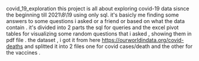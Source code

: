 covid_19_exploration
this project is all about exploring covid-19 data sisnce the beginning till 2021\8\19 using only sql. it's basicly me finding some answers to some questions i asked or a friend or based on what the data contain . it's divided into 2 parts the sql for queries and the excel pivot tables for visualizing some random questions that i asked , showing them in pdf file . the dataset , i got it from here https://ourworldindata.org/covid-deaths and splitted it into 2 files one for covid cases/death and the other for the vaccines .
